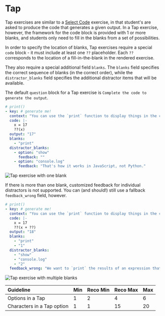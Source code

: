 # Tap

Tap exercises are similar to a [Select
Code](/mobile/courses/exercises/select-code.md) exercise, in that student's are
asked to produce the code that generates a given output. In a Tap exercise,
however, the framework for the code block is provided with 1 or more blanks, and
students only need to fill in the blanks from a set of possibilities.

In order to specify the location of blanks, Tap exercises require a special
`code` block - it must include at least one `??` placeholder. Each `??`
corresponds to the location of a fill-in-the-blank in the rendered exercise.

They also require a special additional field `blanks`. The `blanks` field
specifies the correct sequence of blanks (in the correct order), while the
`distractor_blanks` field specifies the additional distractor items that will be
available.

The default `question` block for a Tap exercise is `Complete the code to
generate the output`.

```yaml
# print()
- key: # generate me!
  context: "You can use the `print` function to display things in the console."
  code: |-
    x = 17
    ??(x)
  output: "17"
  blanks:
    - "print"
  distractor_blanks:
    - option: "show"
      feedback: ""
    - option: "console.log"
      feedback: "That's how it works in JavaScript, not Python."
```

![Tap exercise with one blank](/images/mobile/tap-one-blank-small.png)

If there is more than one blank, customized feedback for individual distractors
is not supported. You can (and should!) still use a fallback `feedback_wrong`
field, however.

```yaml
# print()
- key: # generate me!
  context: "You can use the `print` function to display things in the console."
  code: |-
    x = 17
    ??(x + ??)
  output: "18"
  blanks:
    - "print"
    - "1"
  distractor_blanks:
    - "show"
    - "console.log"
    - "2"
  feedback_wrong: "We want to `print` the results of an expression that adds up to `18`."
```

![Tap exercise with multiple blanks](/images/mobile/tap-multi-blank-small.png)

| Guideline                  | Min | Reco Min | Reco Max | Max |
| :--------                  | :-- | :------- | :------- | :-- |
| Options in a Tap           |   1 |        2 |        4 |   6 |
| Characters in a Tap option |   1 |        1 |       15 |  20 |
